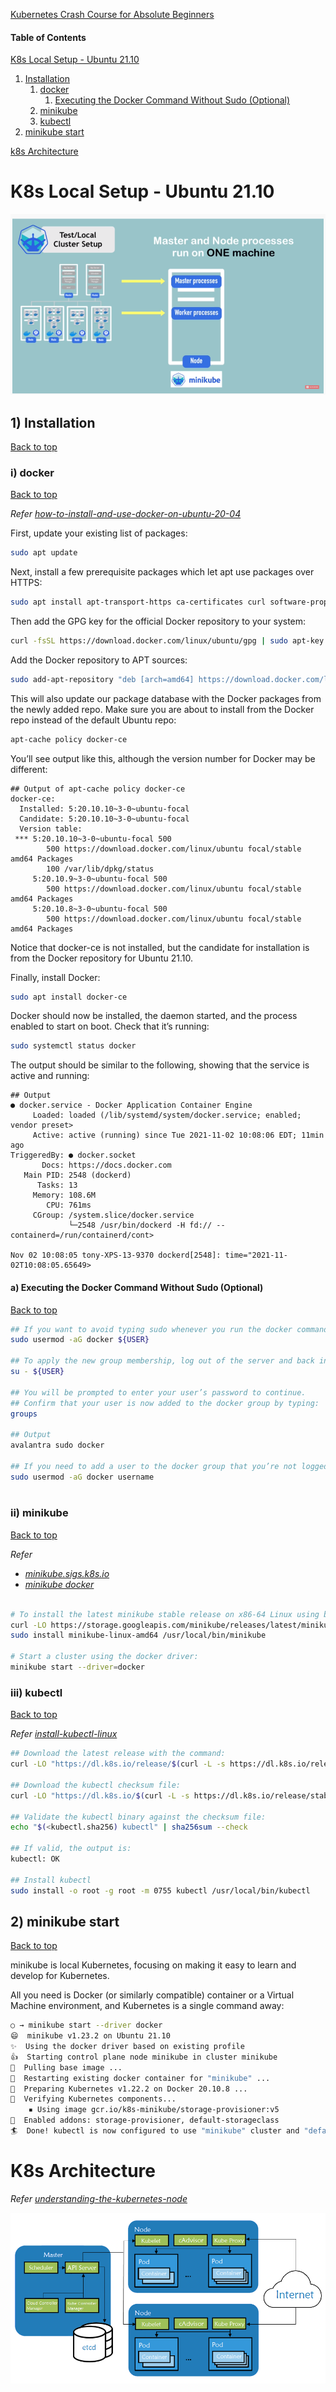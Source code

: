 [Kubernetes Crash Course for Absolute Beginners](https://www.youtube.com/watch?v=s_o8dwzRlu4)
#### Table of Contents
[K8s Local Setup - Ubuntu 21.10](#k8s-local-setup---ubuntu-2110)
1. [Installation](#1-installation)
   1. [docker](#i-docker)
      1. [Executing the Docker Command Without Sudo (Optional)](#a-executing-the-docker-command-without-sudo-optional)
   1. [minikube](#ii-minikube)
   1. [kubectl](#iii-kubectl)
1. [minikube start](#2-minikube-start)

[k8s Architecture](#k8s-architecture)

# K8s Local Setup - Ubuntu 21.10
![miniKube Architecture](images/k8s/k8sClusterVSminiKube.png)

## 1) Installation 
[Back to top](#table-of-contents)

### i) docker
[Back to top](#table-of-contents)

_Refer [how-to-install-and-use-docker-on-ubuntu-20-04](https://www.digitalocean.com/community/tutorials/how-to-install-and-use-docker-on-ubuntu-20-04)_

First, update your existing list of packages: 
```sh
sudo apt update
``` 

Next, install a few prerequisite packages which let apt use packages over HTTPS:
```sh
sudo apt install apt-transport-https ca-certificates curl software-properties-common
```
 
Then add the GPG key for the official Docker repository to your system:
```sh
curl -fsSL https://download.docker.com/linux/ubuntu/gpg | sudo apt-key add -
```

Add the Docker repository to APT sources:
```sh
sudo add-apt-repository "deb [arch=amd64] https://download.docker.com/linux/ubuntu focal stable"
```
 
This will also update our package database with the Docker packages from the newly added repo.
Make sure you are about to install from the Docker repo instead of the default Ubuntu repo:
```sh
apt-cache policy docker-ce
```

You’ll see output like this, although the version number for Docker may be different:
```
## Output of apt-cache policy docker-ce
docker-ce:
  Installed: 5:20.10.10~3-0~ubuntu-focal
  Candidate: 5:20.10.10~3-0~ubuntu-focal
  Version table:
 *** 5:20.10.10~3-0~ubuntu-focal 500
        500 https://download.docker.com/linux/ubuntu focal/stable amd64 Packages
        100 /var/lib/dpkg/status
     5:20.10.9~3-0~ubuntu-focal 500
        500 https://download.docker.com/linux/ubuntu focal/stable amd64 Packages
     5:20.10.8~3-0~ubuntu-focal 500
        500 https://download.docker.com/linux/ubuntu focal/stable amd64 Packages
```
Notice that docker-ce is not installed, but the candidate for installation is from the Docker repository for Ubuntu 21.10.

Finally, install Docker:
```sh
sudo apt install docker-ce
```
 
Docker should now be installed, the daemon started, and the process enabled to start on boot. Check that it’s running:
```sh
sudo systemctl status docker
```
 
The output should be similar to the following, showing that the service is active and running:
```
## Output
● docker.service - Docker Application Container Engine
     Loaded: loaded (/lib/systemd/system/docker.service; enabled; vendor preset>
     Active: active (running) since Tue 2021-11-02 10:08:06 EDT; 11min ago
TriggeredBy: ● docker.socket
       Docs: https://docs.docker.com
   Main PID: 2548 (dockerd)
      Tasks: 13
     Memory: 108.6M
        CPU: 761ms
     CGroup: /system.slice/docker.service
             └─2548 /usr/bin/dockerd -H fd:// --containerd=/run/containerd/cont>

Nov 02 10:08:05 tony-XPS-13-9370 dockerd[2548]: time="2021-11-02T10:08:05.65649>
```

#### a) Executing the Docker Command Without Sudo (Optional)
[Back to top](#table-of-contents)
```sh
## If you want to avoid typing sudo whenever you run the docker command, add your username to the docker group:
sudo usermod -aG docker ${USER}
 
## To apply the new group membership, log out of the server and back in, or type the following:
su - ${USER}
 
## You will be prompted to enter your user’s password to continue.
## Confirm that your user is now added to the docker group by typing:
groups
 
## Output
avalantra sudo docker

## If you need to add a user to the docker group that you’re not logged in as, declare that username explicitly using:
sudo usermod -aG docker username
 
```

### ii) minikube
[Back to top](#table-of-contents)

_Refer_
* _[minikube.sigs.k8s.io](https://minikube.sigs.k8s.io/docs/start/)_
* _[minikube docker](https://minikube.sigs.k8s.io/docs/drivers/docker/)_

```sh

# To install the latest minikube stable release on x86-64 Linux using binary download:
curl -LO https://storage.googleapis.com/minikube/releases/latest/minikube-linux-amd64
sudo install minikube-linux-amd64 /usr/local/bin/minikube

# Start a cluster using the docker driver:
minikube start --driver=docker

```

### iii) kubectl
[Back to top](#table-of-contents)

_Refer [install-kubectl-linux](https://kubernetes.io/docs/tasks/tools/install-kubectl-linux/)_

```sh
## Download the latest release with the command:
curl -LO "https://dl.k8s.io/release/$(curl -L -s https://dl.k8s.io/release/stable.txt)/bin/linux/amd64/kubectl"

## Download the kubectl checksum file:
curl -LO "https://dl.k8s.io/$(curl -L -s https://dl.k8s.io/release/stable.txt)/bin/linux/amd64/kubectl.sha256"

## Validate the kubectl binary against the checksum file:
echo "$(<kubectl.sha256) kubectl" | sha256sum --check

## If valid, the output is:
kubectl: OK

## Install kubectl
sudo install -o root -g root -m 0755 kubectl /usr/local/bin/kubectl

```

## 2) minikube start
[Back to top](#table-of-contents)

minikube is local Kubernetes, focusing on making it easy to learn and develop for Kubernetes.

All you need is Docker (or similarly compatible) container or a Virtual Machine environment, and Kubernetes is a single command away: 

```sh
○ → minikube start --driver docker
😄  minikube v1.23.2 on Ubuntu 21.10
✨  Using the docker driver based on existing profile
👍  Starting control plane node minikube in cluster minikube
🚜  Pulling base image ...
🔄  Restarting existing docker container for "minikube" ...
🐳  Preparing Kubernetes v1.22.2 on Docker 20.10.8 ...
🔎  Verifying Kubernetes components...
    ▪ Using image gcr.io/k8s-minikube/storage-provisioner:v5
🌟  Enabled addons: storage-provisioner, default-storageclass
🏄  Done! kubectl is now configured to use "minikube" cluster and "default" namespace by default

```

# K8s Architecture

_Refer [understanding-the-kubernetes-node](https://www.suse.com/c/rancher_blog/understanding-the-kubernetes-node/)_

![k8s-node-components-architecture](images/k8s/k8s-node-components-architecture.png)

